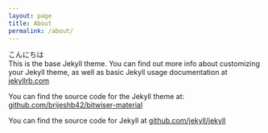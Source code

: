 ```yaml
---
layout: page
title: About
permalink: /about/
---
```


こんにちは		
This is the base Jekyll theme. You can find out more info about customizing your Jekyll theme, as well as basic Jekyll usage documentation at [jekyllrb.com](http://jekyllrb.com/)

You can find the source code for the Jekyll theme at: [github.com/brijeshb42/bitwiser-material](https://github.com/brijeshb42/bitwiser-material)

You can find the source code for Jekyll at [github.com/jekyll/jekyll](https://github.com/jekyll/jekyll)
